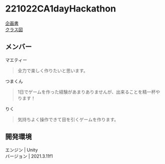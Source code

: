 # 221022CA1dayHackathon
[企画書](https://electric-bonobo-e0a.notion.site/1Day-92c425e7e3da470e9b2c569398dfd7f4)<br>
[クラス図](https://app.diagrams.net/?mode=github#HRyoMaeda2525%2F221022CA1dayHackathon%2Fmain%2F%E3%82%AF%E3%83%A9%E3%82%B9%E5%9B%B3.drawio)<br>
## メンバー
マエティー
> 全力で楽しく作りたいと思います。

つまくん
> 1日でゲームを作った経験があまりありませんが、出来ることを精一杯やります！

りく
> 気持ちよく操作できて目を引くゲームを作ります。

## 開発環境
エンジン | Unity<br>
バージョン | 2021.3.11f1<br>
